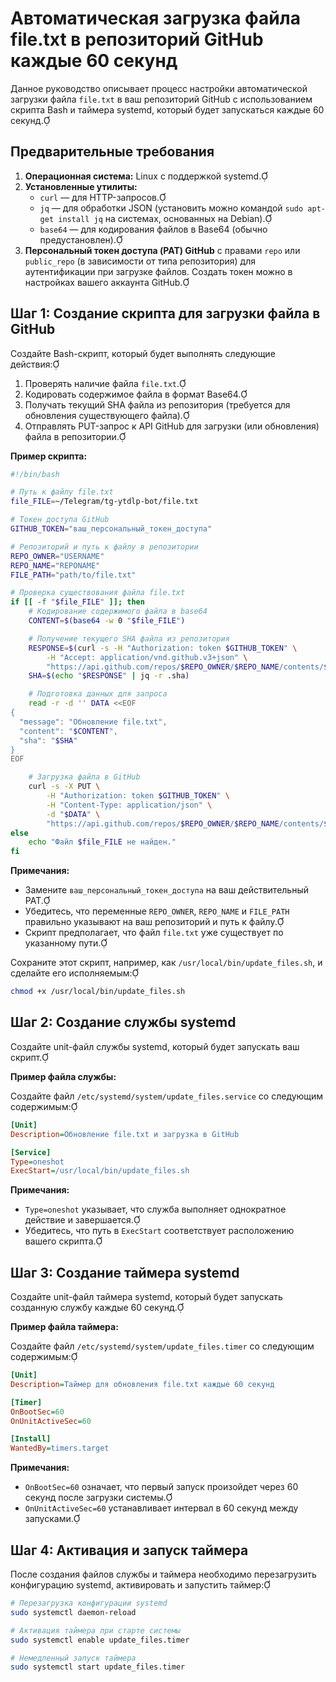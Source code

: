 # Автоматическая загрузка файла file.txt в репозиторий GitHub каждые 60 секунд

Данное руководство описывает процесс настройки автоматической загрузки файла `file.txt` в ваш репозиторий GitHub с использованием скрипта Bash и таймера systemd, который будет запускаться каждые 60 секунд.

## Предварительные требования

1. **Операционная система:** Linux с поддержкой systemd.
2. **Установленные утилиты:**
   - `curl` — для HTTP-запросов.
   - `jq` — для обработки JSON (установить можно командой `sudo apt-get install jq` на системах, основанных на Debian).
   - `base64` — для кодирования файлов в Base64 (обычно предустановлен).
3. **Персональный токен доступа (PAT) GitHub** с правами `repo` или `public_repo` (в зависимости от типа репозитория) для аутентификации при загрузке файлов. Создать токен можно в настройках вашего аккаунта GitHub.

## Шаг 1: Создание скрипта для загрузки файла в GitHub

Создайте Bash-скрипт, который будет выполнять следующие действия:

1. Проверять наличие файла `file.txt`.
2. Кодировать содержимое файла в формат Base64.
3. Получать текущий SHA файла из репозитория (требуется для обновления существующего файла).
4. Отправлять PUT-запрос к API GitHub для загрузки (или обновления) файла в репозитории.

**Пример скрипта:**

```bash
#!/bin/bash

# Путь к файлу file.txt
file_FILE=~/Telegram/tg-ytdlp-bot/file.txt

# Токен доступа GitHub
GITHUB_TOKEN="ваш_персональный_токен_доступа"

# Репозиторий и путь к файлу в репозитории
REPO_OWNER="USERNAME"
REPO_NAME="REPONAME"
FILE_PATH="path/to/file.txt"

# Проверка существования файла file.txt
if [[ -f "$file_FILE" ]]; then
    # Кодирование содержимого файла в base64
    CONTENT=$(base64 -w 0 "$file_FILE")

    # Получение текущего SHA файла из репозитория
    RESPONSE=$(curl -s -H "Authorization: token $GITHUB_TOKEN" \
        -H "Accept: application/vnd.github.v3+json" \
        "https://api.github.com/repos/$REPO_OWNER/$REPO_NAME/contents/$FILE_PATH")
    SHA=$(echo "$RESPONSE" | jq -r .sha)

    # Подготовка данных для запроса
    read -r -d '' DATA <<EOF
{
  "message": "Обновление file.txt",
  "content": "$CONTENT",
  "sha": "$SHA"
}
EOF

    # Загрузка файла в GitHub
    curl -s -X PUT \
        -H "Authorization: token $GITHUB_TOKEN" \
        -H "Content-Type: application/json" \
        -d "$DATA" \
        "https://api.github.com/repos/$REPO_OWNER/$REPO_NAME/contents/$FILE_PATH"
else
    echo "Файл $file_FILE не найден."
fi
```

**Примечания:**

- Замените `ваш_персональный_токен_доступа` на ваш действительный PAT.
- Убедитесь, что переменные `REPO_OWNER`, `REPO_NAME` и `FILE_PATH` правильно указывают на ваш репозиторий и путь к файлу.
- Скрипт предполагает, что файл `file.txt` уже существует по указанному пути.

Сохраните этот скрипт, например, как `/usr/local/bin/update_files.sh`, и сделайте его исполняемым:

```bash
chmod +x /usr/local/bin/update_files.sh
```

## Шаг 2: Создание службы systemd

Создайте unit-файл службы systemd, который будет запускать ваш скрипт.

**Пример файла службы:**

Создайте файл `/etc/systemd/system/update_files.service` со следующим содержимым:

```ini
[Unit]
Description=Обновление file.txt и загрузка в GitHub

[Service]
Type=oneshot
ExecStart=/usr/local/bin/update_files.sh
```

**Примечания:**

- `Type=oneshot` указывает, что служба выполняет однократное действие и завершается.
- Убедитесь, что путь в `ExecStart` соответствует расположению вашего скрипта.

## Шаг 3: Создание таймера systemd

Создайте unit-файл таймера systemd, который будет запускать созданную службу каждые 60 секунд.

**Пример файла таймера:**

Создайте файл `/etc/systemd/system/update_files.timer` со следующим содержимым:

```ini
[Unit]
Description=Таймер для обновления file.txt каждые 60 секунд

[Timer]
OnBootSec=60
OnUnitActiveSec=60

[Install]
WantedBy=timers.target
```

**Примечания:**

- `OnBootSec=60` означает, что первый запуск произойдет через 60 секунд после загрузки системы.
- `OnUnitActiveSec=60` устанавливает интервал в 60 секунд между запусками.

## Шаг 4: Активация и запуск таймера

После создания файлов службы и таймера необходимо перезагрузить конфигурацию systemd, активировать и запустить таймер:

```bash
# Перезагрузка конфигурации systemd
sudo systemctl daemon-reload

# Активация таймера при старте системы
sudo systemctl enable update_files.timer

# Немедленный запуск таймера
sudo systemctl start update_files.timer
```



 

